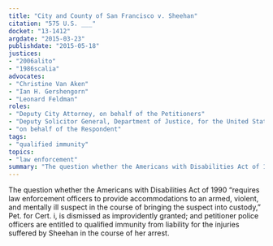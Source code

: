 ```yaml
---
title: "City and County of San Francisco v. Sheehan"
citation: "575 U.S. ___"
docket: "13-1412"
argdate: "2015-03-23"
publishdate: "2015-05-18"
justices:
- "2006alito"
- "1986scalia"
advocates:
- "Christine Van Aken"
- "Ian H. Gershengorn"
- "Leonard Feldman"
roles:
- "Deputy City Attorney, on behalf of the Petitioners"
- "Deputy Solicitor General, Department of Justice, for the United States, as amicus curiae, supporting vacatur in part and reversal in part"
- "on behalf of the Respondent"
tags:
- "qualified immunity"
topics:
- "law enforcement"
summary: "The question whether the Americans with Disabilities Act of 1990 “requires law enforcement officers to provide accommodations to an armed, violent, and mentally ill suspect in the course of bringing the suspect into custody,” Pet. for Cert. i, is dismissed as improvidently granted; and petitioner police officers are entitled to qualified immunity from liability for the injuries suffered by Sheehan in the course of her arrest."
---
```

The question whether the Americans with Disabilities Act of 1990 “requires law enforcement officers to provide accommodations to an armed, violent, and mentally ill suspect in the course of bringing the suspect into custody,” Pet. for Cert. i, is dismissed as improvidently granted; and petitioner police officers are entitled to qualified immunity from liability for the injuries suffered by Sheehan in the course of her arrest.
